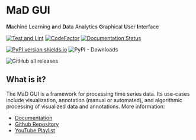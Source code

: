 # MaD GUI
**M**achine Learning 
**a**nd 
**D**ata Analytics 
**G**raphical 
**U**ser 
**I**nterface

[![Test and Lint](https://github.com/mad-lab-fau/mad-gui/workflows/Test%20and%20Lint/badge.svg)](https://github.com/mad-lab-fau/mad-gui/actions/workflows/test_and_lint.yml)
[![CodeFactor](https://www.codefactor.io/repository/github/mad-lab-fau/mad-gui/badge/main)](https://www.codefactor.io/repository/github/mad-lab-fau/mad-gui/overview/main)
[![Documentation Status](https://readthedocs.org/projects/mad-gui/badge/?version=latest)](https://mad-gui.readthedocs.io/en/latest/?badge=latest)


[![PyPI version shields.io](https://img.shields.io/pypi/v/mad-gui)](https://pypi.org/project/mad-gui/)
![PyPI - Downloads](https://img.shields.io/pypi/dm/mad-gui)

![GitHub all releases](https://img.shields.io/github/downloads/mad-lab-fau/mad-gui/total?style=social)

## What is it?
The MaD GUI is a framework for processing time series data. Its use-cases include visualization, annotation (manual or automated), and algorithmic processing of visualized data and annotations. More information:

 - [Documentation](https://mad-gui.readthedocs.io/en/latest/README.html) 
 - [Github Repository](https://github.com/mad-lab-fau/mad-gui)
 - [YouTube Playlist](https://www.youtube.com/watch?v=akxcuFOesC8&list=PLf4GpKhBjGcswKIkNeahNt5nDxt8oXPue)
